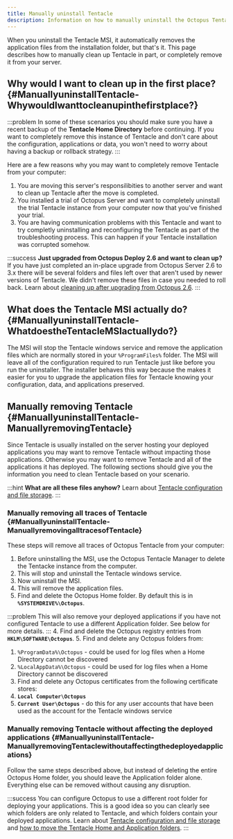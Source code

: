 ```yaml
---
title: Manually uninstall Tentacle
description: Information on how to manually uninstall the Octopus Tentacle.
---
```


When you uninstall the Tentacle MSI, it automatically removes the application files from the installation folder, but that's it. This page describes how to manually clean up Tentacle in part, or completely remove it from your server.

## Why would I want to clean up in the first place? {#ManuallyuninstallTentacle-WhywouldIwanttocleanupinthefirstplace?}

:::problem
In some of these scenarios you should make sure you have a recent backup of the **Tentacle Home Directory** before continuing. If you want to completely remove this instance of Tentacle and don't care about the configuration, applications or data, you won't need to worry about having a backup or rollback strategy.
:::

Here are a few reasons why you may want to completely remove Tentacle from your computer:

1. You are moving this server's responsilibities to another server and want to clean up Tentacle after the move is completed.
2. You installed a trial of Octopus Server and want to completely uninstall the trial Tentacle instance from your computer now that you've finished your trial.
3. You are having communication problems with this Tentacle and want to try completly uninstalling and reconfiguring the Tentacle as part of the troubleshooting process. This can happen if your Tentacle installation was corrupted somehow.

:::success
**Just upgraded from Octopus Deploy 2.6 and want to clean up?**
If you have just completed an in-place upgrade from Octopus Server 2.6 to 3.x there will be several folders and files left over that aren't used by newer versions of Tentacle. We didn't remove these files in case you needed to roll back. Learn about [cleaning up after upgrading from Octopus 2.6](/docs/administration/tentacle-configuration-and-file-storage/index.md).
:::

## What does the Tentacle MSI actually do? {#ManuallyuninstallTentacle-WhatdoestheTentacleMSIactuallydo?}

The MSI will stop the Tentacle windows service and remove the application files which are normally stored in your `%ProgramFiles%` folder. The MSI will leave all of the configuration required to run Tentacle just like before you run the uninstaller. The installer behaves this way because the makes it easier for you to upgrade the application files for Tentacle knowing your configuration, data, and applications preserved.

## Manually removing Tentacle {#ManuallyuninstallTentacle-ManuallyremovingTentacle}

Since Tentacle is usually installed on the server hosting your deployed applications you may want to remove Tentacle without impacting those applications. Otherwise you may want to remove Tentacle and all of the applications it has deployed. The following sections should give you the information you need to clean Tentacle based on your scenario.

:::hint
**What are all these files anyhow?**
Learn about [Tentacle configuration and file storage](/docs/administration/tentacle-configuration-and-file-storage/index.md).
:::

### Manually removing all traces of Tentacle {#ManuallyuninstallTentacle-ManuallyremovingalltracesofTentacle}

These steps will remove all traces of Octopus Tentacle from your computer:

1. Before uninstalling the MSI, use the Octopus Tentacle Manager to delete the Tentacke instance from the computer.
 1. This will stop and uninstall the Tentacle windows service.
2. Now uninstall the MSI.
 1. This will remove the application files.
3. Find and delete the Octopus Home folder. By default this is in **`%SYSTEMDRIVE%\Octopus`**.

:::problem
This will also remove your deployed applications if you have not configured Tentacle to use a different Application folder. See below for more details.
:::
4. Find and delete the Octopus registry entries from **`HKLM\SOFTWARE\Octopus`**.
5. Find and delete any Octopus folders from:
 1. `%ProgramData%\Octopus` - could be used for log files when a Home Directory cannot be discovered
 2. `%LocalAppData%\Octopus` - could be used for log files when a Home Directory cannot be discovered
6. Find and delete any Octopus certificates from the following certificate stores:
 1. **`Local Computer\Octopus`**
 2. **`Current User\Octopus`** - do this for any user accounts that have been used as the account for the Tentacle windows service

### Manually removing Tentacle without affecting the deployed applications {#ManuallyuninstallTentacle-ManuallyremovingTentaclewithoutaffectingthedeployedapplications}

Follow the same steps described above, but instead of deleting the entire Octopus Home folder, you should leave the Application folder alone. Everything else can be removed without causing any disruption.

:::success
You can configure Octopus to use a different root folder for deploying your applications. This is a good idea so you can clearly see which folders are only related to Tentacle, and which folders contain your deployed applications. Learn about [Tentacle configuration and file storage](/docs/administration/tentacle-configuration-and-file-storage/index.md) and [how to move the Tentacle Home and Application folders](/docs/how-to/move-the-octopus-home-folder-and-the-tentacle-home-and-application-folders.md).
:::
